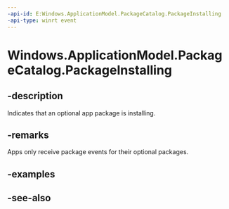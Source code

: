 ```yaml
---
-api-id: E:Windows.ApplicationModel.PackageCatalog.PackageInstalling
-api-type: winrt event
---
```


<!-- Event syntax
public event Windows.Foundation.TypedEventHandler PackageInstalling<Windows.ApplicationModel.PackageCatalog,  Windows.ApplicationModel.PackageInstallingEventArgs>
-->

# Windows.ApplicationModel.PackageCatalog.PackageInstalling

## -description
Indicates that an optional app package is installing.

## -remarks
Apps only receive package events for their optional packages.

## -examples

## -see-also
